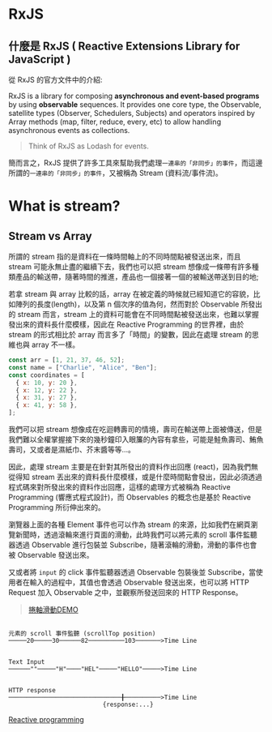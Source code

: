 # RxJS

## 什麼是 RxJS ( Reactive Extensions Library for JavaScript )

從 RxJS 的官方文件中的介紹:

RxJS is a library for composing **asynchronous and event-based programs** by using **observable** sequences. It provides one core type, the Observable, satellite types (Observer, Schedulers, Subjects) and operators inspired by Array methods (map, filter, reduce, every, etc) to allow handling asynchronous events as collections.

>Think of RxJS as Lodash for events.

簡而言之，RxJS 提供了許多工具來幫助我們處理`一連串的「非同步」的事件`，而這邊所謂的`一連串的「非同步」的事件`，又被稱為 Stream (資料流/事件流)。

# What is stream?

## Stream vs Array

所謂的 stream 指的是資料在一條時間軸上的不同時間點被發送出來，而且 stream 可能永無止盡的繼續下去，我們也可以把 stream 想像成一條帶有許多種類產品的輸送帶，隨著時間的推進，產品也一個接著一個的被輸送帶送到目的地; 


若拿 stream 與 array 比較的話，array 在被定義的時候就已經知道它的容貌，比如陣列的長度(length)，以及第 n 個次序的值為何，然而對於 Observable 所發出的 stream 而言，stream 上的資料可能會在不同時間點被發送出來，也難以掌握發出來的資料長什麼模樣，因此在 Reactive Programming 的世界裡，由於 stream 的形式相比於 array 而言多了「時間」的變數，因此在處理 stream 的思維也與 array 不一樣。

```js
const arr = [1, 21, 37, 46, 52];
const name = ["Charlie", "Alice", "Ben"];
const coordinates = [
  { x: 10, y: 20 },
  { x: 12, y: 22 },
  { x: 31, y: 27 },
  { x: 41, y: 58 },
];
```

我們可以把 stream 想像成在吃迴轉壽司的情境，壽司在輸送帶上面被傳送，但是我們難以全權掌握接下來的幾秒鐘印入眼簾的內容有拿些，可能是鮭魚壽司、鮪魚壽司，又或者是濕紙巾、芥末醬等等...。

因此，處理 stream 主要是在針對其所發出的資料作出回應 (react)，因為我們無從得知 stream 丟出來的資料長什麼模樣，或是什麼時間點會發出，因此必須透過程式碼來對所發出來的資料作出回應，這樣的處理方式被稱為 Reactive Programming (響應式程式設計)，而 Observables 的概念也是基於 Reactive Programming 所衍伸出來的。

瀏覽器上面的各種 Element 事件也可以作為 stream 的來源，比如我們在網頁瀏覽新聞時，透過滾輪來進行頁面的滑動，此時我們可以將元素的 scroll 事件監聽器透過 Observable 進行包裝並 Subscribe，隨著滾輪的滑動，滑動的事件也會被 Observable 發送出來。

又或者將 `input` 的 click 事件監聽器透過 Observable 包裝後並 Subscribe，當使用者在輸入的過程中，其值也會透過 Observable 發送出來，也可以將 HTTP Request 加入 Observable 之中，並觀察所發送回來的 HTTP Response。

>[捲軸滑動DEMO](https://codesandbox.io/s/xenodochial-farrell-deep4c?file=/src/index.ts)

```console

元素的 scroll 事件監聽 (scrollTop position)
─────20─────30──────82──────────103───────>Time Line
        

Text Input
──────""─────"H"────"HEL"─────"HELLO"─────>Time Line
  

HTTP response
───────────────────────────────╂──────────>Time Line
                          {response:...}
```



[Reactive programming ](https://ithelp.ithome.com.tw/articles/10260636)




<!-- which can represent some IDs, some scores or anything else. The thing is that the data is there and we have the full access to any of these items at any time. Let's see another example. This time we have an array of strings. These might make a list of someone's friends or names of someone's children. Right here, we have an array of some points. They might represent some polygon or are a record of the points that the user clicked. What is common for all arrays is that each of the values can be easily accessed and you can see how long the array is. -->
<!-- 
Now, how should we approach a stream? How can we work with them? First, the items in a stream can come at various points of time, so let's draw a timeline. As the time passes, some data might show up in our stream. For example, let's say we've just entered a local grocery store and we go further and see some products. First, we see a lemon. We can react somehow to it or not. For example, we can take this lemon and put it into our shopping basket, if it was on our shopping list. Then we move further, time passes, we see a coconut. Again, we can take it or not. We take the action at the time we see this product. Later, we might find an onion. Again, we can do something with it or not. And even later, we could see a mushroom. And of course, this kind of a mushroom shouldn't be found in the store, so maybe if something like this happens, we might react to it by calling the store manager. If we would go further, there might or might not be more products that we will see. And if we would like to name this particular stream, we could say it's a stream of the products which we see. Each time we would enter the grocery store, we would notice different products at different points of time. -->



<!-- The Observables are based around the idea of streams, which means that `the data can come at various points of time and the number of emitted values might be theoretically infinite.` It can be compared to conveyor belt situation where the items are processed one at a time.

And most of us are used to working with arrays where all the data is already known and available to us. However, in the world of Observables, which allows us to emit the values at any point of time, we have to change our approach and think in a stream──like way. This can be confusing, so let's try to find the differences in the approach when thinking in arrays and in streams. -->

<!-- As you can see, `the stream approach is more about reacting to the things as they show up. We don't know the next value and whether it will appear at all.` We just provide some code which will react to the emitted data in case it shows up. This approach is called **reactive programming**, and the Observables are based around this idea. Actually, we've already used this approach in the Quick Start section, where we implemented the reaction in the Observer object, which just console logged each emitted value.

As we now know how to approach the streams, let's see some other example. We might have a stream, which would emit the latest scroll top position every time it changes. So let's say we move the scroll a little bit and a new position would be emitted by this stream. If we move the scroll a tiny bit more, a new position would be emitted again. And it can go on and on. -->

<!-- Let's start with the arrays. When we have an array, we immediately have the access to all of the data inside. We can see how many items does it have or, for example, what is the third item's of value. In this array, we can see a few numbers, -->


<!-- 
We could have a stream representing the latest value of the text input data. For example, at first the field might be empty, then the user might start typing, and as the time passes and the user continues to type, the value of the input data might change and the stream would keep on emitting those updated values.


The last example I'll show you here is an HTTP request. The HTTP request can also be represented by a stream. When we call some server, we have to wait some time and then the response will come. I've showed you all of these examples to give you an idea what kind of stream sources can we have and how will the data come to us when using the Observables. It's about handling each value, each notification one by one. Let's now see how to create a new Observable and subscribe to it to make it work. -->
